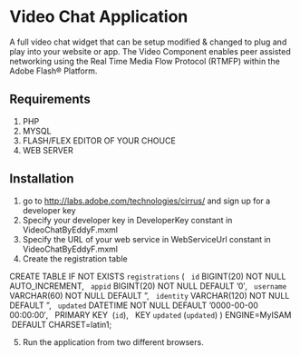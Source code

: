 # Video Chat Application

A full video chat widget that can be setup modified & changed to plug and play into your website or app.
The Video Component enables peer assisted networking using the Real Time Media Flow Protocol (RTMFP) within the Adobe Flash® Platform.

## Requirements

1. PHP
2. MYSQL
2. FLASH/FLEX EDITOR OF YOUR CHOUCE
3. WEB SERVER

## Installation

1. go to http://labs.adobe.com/technologies/cirrus/  and sign up for a developer key
2. Specify your developer key in DeveloperKey constant in VideoChatByEddyF.mxml
3. Specify the URL of your web service in WebServiceUrl constant in VideoChatByEddyF.mxml
4. Create the registration table 

CREATE TABLE IF NOT EXISTS `registrations` (
  `id` BIGINT(20) NOT NULL AUTO_INCREMENT,
  `appid` BIGINT(20) NOT NULL DEFAULT ’0′,
  `username` VARCHAR(60) NOT NULL DEFAULT ”,
  `identity` VARCHAR(120) NOT NULL DEFAULT ”,
  `updated` DATETIME NOT NULL DEFAULT ’0000-00-00 00:00:00′,
  PRIMARY KEY  (`id`),
  KEY `updated` (`updated`)
) ENGINE=MyISAM  DEFAULT CHARSET=latin1;

5. Run the application from two different browsers. 